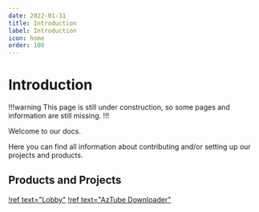 ```yaml
---
date: 2022-01-31
title: Introduction
label: Introduction
icon: home
order: 100
---
```


# Introduction

!!!warning
This page is still under construction, so some pages and information are still missing.
!!!

Welcome to our docs.

Here you can find all information about contributing and/or setting up our projects and products. 


## Products and Projects

[!ref text="Lobby"](lobby/introduction.md)
[!ref text="AzTube Downloader"](aztube/introduction.md)